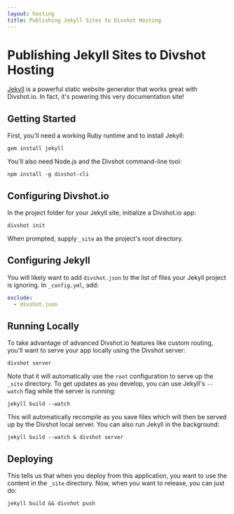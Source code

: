 ```yaml
---
layout: hosting
title: Publishing Jekyll Sites to Divshot Hosting
---
```


# Publishing Jekyll Sites to Divshot Hosting

<p class="lead"><a href="http://jekyllrb.com/">Jekyll</a> is a powerful static website generator that works great with
Divshot.io. In fact, it's powering this very documentation site!</p>

## Getting Started

First, you'll need a working Ruby runtime and to install Jekyll:

    gem install jekyll
    
You'll also need Node.js and the Divshot command-line tool:

    npm install -g divshot-cli
    
## Configuring Divshot.io

In the project folder for your Jekyll site, initialize a Divshot.io app:

    divshot init
    
When prompted, supply `_site` as the project's root directory.
    
## Configuring Jekyll

You will likely want to add `divshot.json` to the list of files your Jekyll project is
ignoring. In `_config.yml`, add:

```yaml
exclude:
  - divshot.json
```
    
## Running Locally

To take advantage of advanced Divshot.io features like custom routing, you'll want to serve
your app locally using the Divshot server:

    divshot server
    
Note that it will automatically use the `root` configuration to serve up the `_site` directory.
To get updates as you develop, you can use Jekyll's `--watch` flag while the server is running:

    jekyll build --watch
    
This will automatically recompile as you save files which will then be served up by the Divshot
local server. You can also run Jekyll in the background:

    jekyll build --watch & divshot server

## Deploying

This tells us that when you deploy from this application, you want to use the content in the
`_site` directory. Now, when you want to release, you can just do:

    jekyll build && divshot push